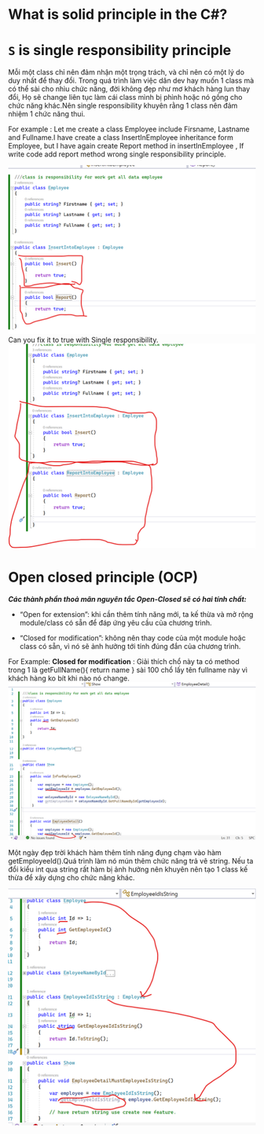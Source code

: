 


# What is solid principle in the C#?

# ```S``` is single responsibility principle
Mỗi một class chỉ nên đảm nhận một trọng trách, và chỉ nên có một lý do duy nhất để thay đổi. Trong quá trình làm việc dân dev hay muốn 1 class mà có thể sài cho nhìu chức năng, đời không đẹp như mơ khách hàng lun thay đổi, Họ sẽ change liên tục làm cái class mình bị phình hoặc nó gồng cho chức năng khác.Nên single responsibility  khuyên rằng 1 class nên đảm nhiệm 1 chức năng thui.

For example :
Let me create a class Employee include Firsname, Lastname and Fullname.I have create a class InsertInEmployee inheritance form Employee, but I have again create Report  method in insertInEmployee , If write code add report method wrong single responsibility principle.


  ![enter image description here](https://github.com/thanhlong2803/update-image/blob/main/image4/single-responsility.png)
Can you fix it to true with Single responsibility.
![enter image description here](https://github.com/thanhlong2803/update-image/blob/main/image4/delive-class.png)

# Open closed principle (OCP)

***Các thành phần thoả mãn nguyên tắc Open-Closed sẽ có hai tính chất:***
 - “Open for extension”: khi cần thêm tính năng mới, ta kế thừa và mở rộng module/class có sẵn để đáp ứng yêu cầu của chương trình.
 
 - “Closed for modification”: không nên thay code của một module hoặc class có sẵn, vì nó sẽ ảnh hưởng tới tính đúng đắn của chương trình.

For Example:
**Closed for modification** : Giải thích chổ này ta có method trong 1 là getFullName(){ return name } sài 100 chổ lấy tên fullname này vì khách hàng ko bít khi nào nó change.
![enter image description here](https://github.com/thanhlong2803/update-image/blob/main/image4/close.png)


Một ngày đẹp trời khách hàm thêm tính năng đụng chạm vào hàm getEmployeeId().Quá trình làm nó mún thêm chức năng trả vê string. Nếu ta đổi kiểu int qua string rất hàm bị ảnh hưởng nên khuyên nên tạo 1 class kế thừa để xây dựng cho chức năng khác.

![enter image description here](https://github.com/thanhlong2803/update-image/blob/main/image4/close-custom.png)
